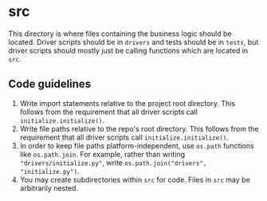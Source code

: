 # src
This directory is where files containing the business logic should be located. Driver scripts should be in `drivers` and tests should be in `tests`, but driver scripts should mostly just be calling functions which are located in `src`.

## Code guidelines
1. Write import statements relative to the project root directory. This follows from the requirement that all driver scripts call `initialize.initialize()`.
2. Write file paths relative to the repo's root directory. This follows from the requirement that all driver scripts call `initialize.initialize()`.
3. In order to keep file paths platform-independent, use `os.path` functions like `os.path.join`. For example, rather than writing `"drivers/initialize.py"`, write `os.path.join("drivers", "initialize.py")`.
4. You may create subdirectories within `src` for code. Files in `src` may be arbitrarily nested.
